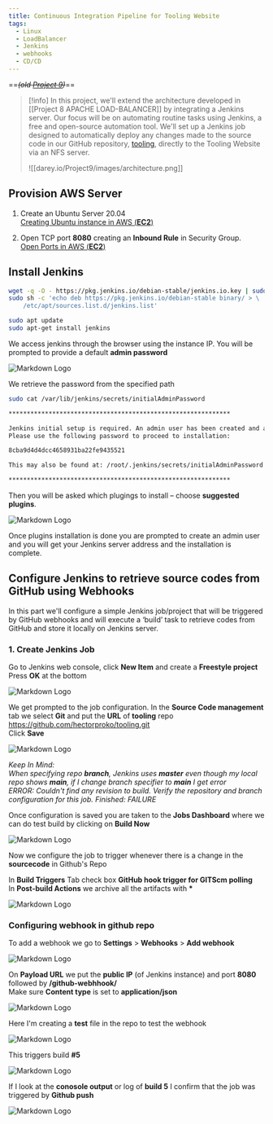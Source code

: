 ```yaml
---
title: Continuous Integration Pipeline for Tooling Website
tags:
  - Linux
  - LoadBalancer
  - Jenkins
  - webhooks
  - CD/CD
---
```


 ==*~~(old [Project 9](https://github.com/hectorproko/CONTINOUS-INTEGRATION-PIPELINE-FOR-TOOLING-WEBSITE))~~*==
 
> [!info]
> In this project, we'll extend the architecture developed in [[Project 8 APACHE LOAD-BALANCER]] by integrating a Jenkins server. Our focus will be on automating routine tasks using Jenkins, a free and open-source automation tool. We'll set up a Jenkins job designed to automatically deploy any changes made to the source code in our GitHub repository, [tooling](https://github.com/hectorproko/tooling), directly to the Tooling Website via an NFS server.
> 
> ![[darey.io/Project9/images/architecture.png]]
> 

## Provision AWS Server

 1. Create an Ubuntu Server 20.04  
[Creating Ubuntu instance in AWS (**EC2**)](https://github.com/hectorproko/RepeatableSteps_tutorials/blob/main/AWS_Ubuntu_Instnace.md)

2. Open TCP port **8080** creating an **Inbound Rule** in Security Group.  
[Open Ports in AWS (**EC2**)](https://github.com/hectorproko/RepeatableSteps_tutorials/blob/main/OpenPortAWS.md)

## Install Jenkins
``` bash
wget -q -O - https://pkg.jenkins.io/debian-stable/jenkins.io.key | sudo apt-key add -
sudo sh -c 'echo deb https://pkg.jenkins.io/debian-stable binary/ > \
    /etc/apt/sources.list.d/jenkins.list'

sudo apt update
sudo apt-get install jenkins
```
We access jenkins through the browser using the instance IP.
You will be prompted to provide a default **admin password**

![Markdown Logo](https://raw.githubusercontent.com/hectorproko/CONTINOUS-INTEGRATION-PIPELINE-FOR-TOOLING-WEBSITE/main/images/unlock.png)
  
We retrieve the password from the specified path
``` bash
sudo cat /var/lib/jenkins/secrets/initialAdminPassword
```

``` bash
*************************************************************

Jenkins initial setup is required. An admin user has been created and a password generated.
Please use the following password to proceed to installation:

8cba9d4d4dcc4658931ba22fe9435521

This may also be found at: /root/.jenkins/secrets/initialAdminPassword

*************************************************************
```

Then you will be asked which plugings to install – choose **suggested plugins**.  

![Markdown Logo](https://raw.githubusercontent.com/hectorproko/CONTINOUS-INTEGRATION-PIPELINE-FOR-TOOLING-WEBSITE/main/images/suggested.png)  

Once plugins installation is done you are prompted to create an admin user and you will get your Jenkins server address and the installation is complete.



## Configure Jenkins to retrieve source codes from GitHub using Webhooks
In this part we'll configure a simple Jenkins job/project that will be triggered by GitHub webhooks and will execute a ‘build’ task to retrieve codes from GitHub and store it locally on Jenkins server.

### 1. Create Jenkins Job
Go to Jenkins web console, click **New Item** and create a **Freestyle project**  
Press **OK** at the bottom

![Markdown Logo](https://raw.githubusercontent.com/hectorproko/CONTINOUS-INTEGRATION-PIPELINE-FOR-TOOLING-WEBSITE/main/images/job.png)  

We get prompted to the job configuration. In the **Source Code management** tab we select **Git** and put the **URL** of **tooling** repo
https://github.com/hectorproko/tooling.git  
Click **Save**

![Markdown Logo](https://raw.githubusercontent.com/hectorproko/CONTINOUS-INTEGRATION-PIPELINE-FOR-TOOLING-WEBSITE/main/images/sourcecode.png)  


*Keep In Mind:  
When specifying repo **branch**, Jenkins uses **master** even though my local repo shows **main**, if I change branch specifier to **main** I get error  
ERROR: Couldn't find any revision to build. Verify the repository and branch configuration for this job.
Finished: FAILURE*

Once configuration is saved you are taken to the **Jobs Dashboard** where we can do test build by clicking on **Build Now**

![Markdown Logo](https://raw.githubusercontent.com/hectorproko/CONTINOUS-INTEGRATION-PIPELINE-FOR-TOOLING-WEBSITE/main/images/buildnow.png)  

  
Now we configure the job to trigger whenever there is a change in the **sourcecode** in Github's Repo

In **Build Triggers** Tab check box **GitHub hook trigger for GITScm polling**  
In **Post-build Actions** we archive all the artifacts with **\***

![Markdown Logo](https://raw.githubusercontent.com/hectorproko/CONTINOUS-INTEGRATION-PIPELINE-FOR-TOOLING-WEBSITE/main/images/buildtriggers.png)  

### Configuring webhook in github repo
To add a webhook we go to  **Settings** > **Webhooks** > **Add webhook**

![Markdown Logo](https://raw.githubusercontent.com/hectorproko/CONTINOUS-INTEGRATION-PIPELINE-FOR-TOOLING-WEBSITE/main/images/webhooks1.png)  

On **Payload URL** we put the **public IP** (of Jenkins instance) and port **8080** followed by **/github-webhhook/**  
Make sure **Content type** is set to **application/json**

![Markdown Logo](https://raw.githubusercontent.com/hectorproko/CONTINOUS-INTEGRATION-PIPELINE-FOR-TOOLING-WEBSITE/main/images/webhooks2.png)


Here I'm creating a **test** file in the repo to test the webhook

![Markdown Logo](https://raw.githubusercontent.com/hectorproko/CONTINOUS-INTEGRATION-PIPELINE-FOR-TOOLING-WEBSITE/main/images/commit.png)  

This triggers build **#5**

![Markdown Logo](https://raw.githubusercontent.com/hectorproko/CONTINOUS-INTEGRATION-PIPELINE-FOR-TOOLING-WEBSITE/main/images/build5.png)  

If I look at the **conosole output** or log of **build 5** I confirm that the job was triggered by **Github push**

![Markdown Logo](https://raw.githubusercontent.com/hectorproko/CONTINOUS-INTEGRATION-PIPELINE-FOR-TOOLING-WEBSITE/main/images/log.png)  


